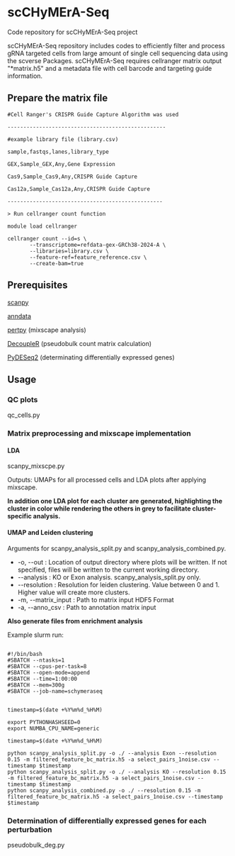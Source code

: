 # scCHyMErA-Seq
Code repository for scCHyMErA-Seq project

scCHyMErA-Seq repository includes codes to efficiently filter and process gRNA targeted cells from large amount of single cell sequencing data using the scverse Packages. scCHyMErA-Seq requires cellranger matrix output "*matrix.h5" and a metadata file with cell barcode and targeting guide information.

## Prepare the matrix file

```
#Cell Ranger's CRISPR Guide Capture Algorithm was used

--------------------------------------------------

#example library file (library.csv)

sample,fastqs,lanes,library_type

GEX,Sample_GEX,Any,Gene Expression

Cas9,Sample_Cas9,Any,CRISPR Guide Capture

Cas12a,Sample_Cas12a,Any,CRISPR Guide Capture

-------------------------------------------------

> Run cellranger count function

module load cellranger

cellranger count --id=s \
       --transcriptome=refdata-gex-GRCh38-2024-A \
       --libraries=library.csv \
       --feature-ref=feature_reference.csv \
       --create-bam=true

```

## Prerequisites
[scanpy](https://github.com/scverse/scanpy)

[anndata](https://github.com/scverse/anndata)

[pertpy](https://github.com/scverse/pertpy) (mixscape analysis)

[DecoupleR](https://decoupler-py.readthedocs.io/en/latest/installation.html) (pseudobulk count matrix calculation)

[PyDESeq2](https://pydeseq2.readthedocs.io/en/stable/usage/installation.html) (determinating differentially expressed genes)

## Usage

### QC plots

qc_cells.py

### Matrix preprocessing and mixscape implementation

#### LDA

scanpy_mixscpe.py

Outputs: UMAPs for all processed cells and LDA plots after applying mixscape.

**In addition one LDA plot for each cluster are generated, highlighting the cluster in color while rendering the others in grey to facilitate cluster-specific  analysis.**


#### UMAP and Leiden clustering

Arguments for scanpy_analysis_split.py and scanpy_analysis_combined.py.

- -o, --out : Location of output directory where plots will be written. If not specified, files will be written to the current working directory.
- --analysis : KO or Exon analysis. scanpy_analysis_split.py only.
- --resolution : Resolution for leiden clustering. Value between 0 and 1. Higher value will create more clusters.
- -m, --matrix_input : Path to matrix input HDF5 Format
- -a, --anno_csv : Path to annotation matrix input

**Also generate files from enrichment analysis**

Example slurm run:

```

#!/bin/bash
#SBATCH --ntasks=1
#SBATCH --cpus-per-task=8
#SBATCH --open-mode=append
#SBATCH --time=1:00:00
#SBATCH --mem=300g
#SBATCH --job-name=schymeraseq


timestamp=$(date +%Y%m%d_%H%M)

export PYTHONHASHSEED=0
export NUMBA_CPU_NAME=generic

timestamp=$(date +%Y%m%d_%H%M)

python scanpy_analysis_split.py -o ./ --analysis Exon --resolution 0.15 -m filtered_feature_bc_matrix.h5 -a select_pairs_1noise.csv --timestamp $timestamp
python scanpy_analysis_split.py -o ./ --analysis KO --resolution 0.15 -m filtered_feature_bc_matrix.h5 -a select_pairs_1noise.csv --timestamp $timestamp
python scanpy_analysis_combined.py -o ./ --resolution 0.15 -m filtered_feature_bc_matrix.h5 -a select_pairs_1noise.csv --timestamp $timestamp

```

### Determination of differentially expressed genes for each perturbation

pseudobulk_deg.py

